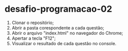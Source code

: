 # desafio-programacao-02

1. Clonar o repositório;
2. Abrir a pasta corespondente a cada questão;
3. Abrir o arquivo "index.html" no navegador do Chrome;
4. Apertar a tecla "F12";
5. Visualizar o resultado de cada questão no console.
